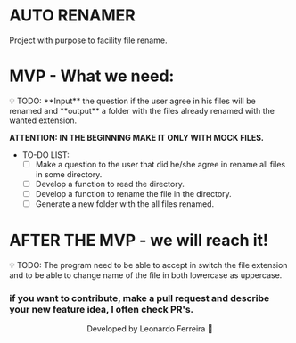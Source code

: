 # AUTO RENAMER

Project with purpose to facility file rename.

# MVP - What we need:

<aside>
💡 TODO:  **Input** the question if the user agree in his files will be renamed and **output** a folder with the files already renamed with the wanted extension.

**ATTENTION: IN THE BEGINNING MAKE IT ONLY WITH MOCK FILES.**

</aside>

- TO-DO LIST:
    - [ ]  Make a question to the user that did he/she agree in rename all files in some directory.
    - [ ]  Develop a function to read the directory.
    - [ ]  Develop a function to rename the file in the directory.
    - [ ]  Generate a new folder with the all files renamed.

# AFTER THE MVP - we will reach it!

<aside>
💡 TODO:  The program need to be able to accept in switch the file extension and to be able to change name of the file in both lowercase as uppercase.

</aside>

### if you want to contribute, make a pull request and describe your new feature idea, I often check PR's.


<center> Developed by Leonardo Ferreira 💜 </center>

